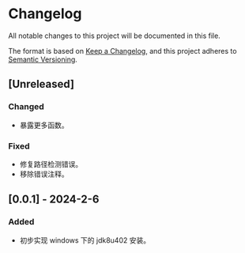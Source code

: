 # Changelog

All notable changes to this project will be documented in this file.

The format is based on [Keep a Changelog](https://keepachangelog.com/en/1.0.0/),
and this project adheres to [Semantic Versioning](https://semver.org/spec/v2.0.0.html).

## [Unreleased]

### Changed

* 暴露更多函数。

### Fixed

* 修复路径检测错误。
* 移除错误注释。

## [0.0.1] - 2024-2-6

### Added

* 初步实现 windows 下的 jdk8u402 安装。
